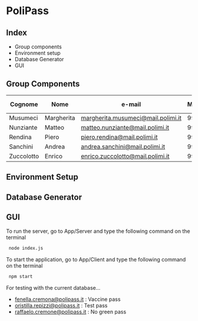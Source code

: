 # PoliPass

## Index

- Group components
- Environment setup 
- Database Generator
- GUI


## Group Components

| Cognome | Nome | e-mail | Matricola | Codice Persona
| ------ | ------ |----- |----- |----- |
| Musumeci | Margherita| margherita.musumeci@mail.polimi.it| 991549| 10600069
| Nunziante |  Matteo| matteo.nunziante@mail.polimi.it | 992518 | 10670132
| Rendina |Piero | piero.rendina@mail.polimi.it  | 991437 | 10629696
| Sanchini |  Andrea | andrea.sanchini@mail.polimi.it | 992072 | 10675541
| Zuccolotto |Enrico | enrico.zuccolotto@mail.polimi.it  | 993209 | 10666354

## Environment Setup

## Database Generator

## GUI 

To run the server, go to App/Server and type the following command on the terminal 

```sh
 node index.js 
```
To start the application, go to App/Client and type the following command on the terminal 

```sh
 npm start 
```

For testing with the current database... 

- fenella.cremona@polipass.it : Vaccine pass 
- oristilla.repizzi@polipass.it : Test pass
- raffaelo.cremone@polipass.it : No green pass 

